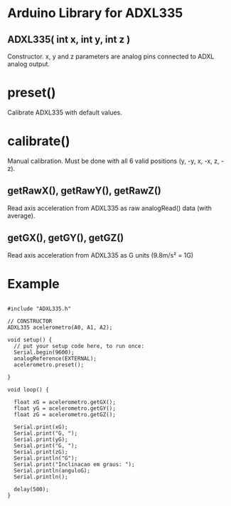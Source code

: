 # Arduino Library for ADXL335

## ADXL335( int x, int y, int z )

Constructor. x, y and z parameters are analog pins connected to ADXL analog output.

# preset()

Calibrate ADXL335 with default values.

# calibrate()

Manual calibration. Must be done with all 6 valid positions (y, -y, x, -x, z, -z).

## getRawX(), getRawY(), getRawZ()

Read axis acceleration from ADXL335 as raw analogRead() data (with average).

## getGX(), getGY(), getGZ()

Read axis acceleration from ADXL335 as G units (9.8m/s² = 1G)

# Example

```Arduino

#include "ADXL335.h"

// CONSTRUCTOR
ADXL335 acelerometro(A0, A1, A2);

void setup() {
  // put your setup code here, to run once:
  Serial.begin(9600);
  analogReference(EXTERNAL);
  acelerometro.preset();

}

void loop() {

  float xG = acelerometro.getGX();
  float yG = acelerometro.getGY();
  float zG = acelerometro.getGZ();

  Serial.print(xG);
  Serial.print("G, ");
  Serial.print(yG);
  Serial.print("G, ");
  Serial.print(zG);
  Serial.println("G");
  Serial.print("Inclinacao em graus: ");
  Serial.println(anguloG);
  Serial.println();

  delay(500);
}

```
